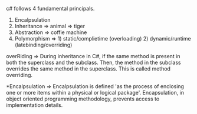 c# follows 4 fundamental principals.

1) Encalpsulation
2) Inheritance => animal => tiger
3) Abstraction => coffie machine
4) Polymorphism => 1) static/complietime (overloading) 2) dynamic/runtime (latebinding/overriding) 

overRiding => During inheritance in C#, if the same method is present in both the superclass and the subclass. Then, the method in the subclass overrides the same method in the superclass. This is called method overriding.


*Encalpsulation
=> Encalpsulation is defined 'as the process of enclosing one or more items within a physical or logical package'. Encapsulation, in object oriented programming methodology, prevents access to implementation details.